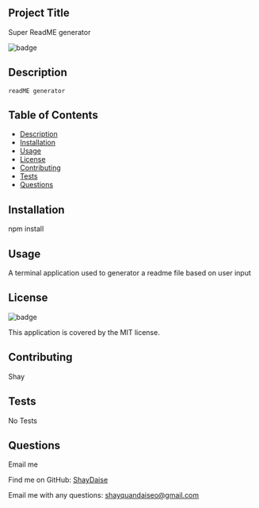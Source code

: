 
  ## Project Title
  Super ReadME generator
  
  ![badge](https://img.shields.io/badge/license-MIT-brightgreen)
  
  
  ## Description
    readME generator
  
  
  ## Table of Contents
  - [Description](#description)
  - [Installation](#installation)
  - [Usage](#usage)
  - [License](#license)
  - [Contributing](#contributing)
  - [Tests](#tests)
  - [Questions](#questions)
  
  
  ## Installation
   npm install
  
  
  ## Usage
   A terminal application used to generator a readme file based on user input
  
  
  ## License
  ![badge](https://img.shields.io/badge/license-MIT-brightgreen)
  
  This application is covered by the MIT license. 
  
  ## Contributing
   Shay
  
  ## Tests
   No Tests
  
  ## Questions
   Email me
  
  Find me on GitHub: [ShayDaise](https://github.com/ShayDaise)
  
  Email me with any questions: shayquandaiseo@gmail.com
      